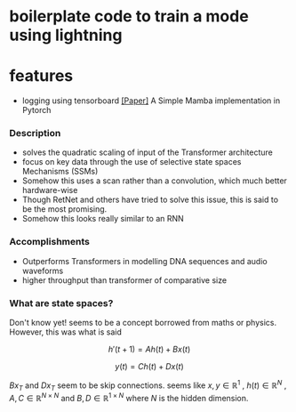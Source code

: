 # boilerplate code to train a mode using lightning

# features

- logging using tensorboard
  [[Paper]](https://arxiv.org/ftp/arxiv/papers/2312/2312.00752.pdf) A Simple Mamba implementation in Pytorch

### Description

- solves the quadratic scaling of input of the Transformer architecture
- focus on key data through the use of selective state spaces Mechanisms (SSMs)
- Somehow this uses a scan rather than a convolution, which much better hardware-wise
- Though RetNet and others have tried to solve this issue, this is said to be the most promising.
- Somehow this looks really similar to an RNN

### Accomplishments

- Outperforms Transformers in modelling DNA sequences and audio waveforms
- higher throughput than transformer of comparative size

### What are state spaces?

Don't know yet! seems to be a concept borrowed from maths or physics. However, this was what is said

$$
h'(t+1) = Ah(t) + Bx(t)
$$

$$
y(t) = Ch(t) + Dx(t)
$$

$Bx_T$ and $Dx_T$ seem to be skip connections. seems like
$x,y \in \mathbb{R}^{1}$ ,
$h(t) \in \mathbb{R}^{N}$ ,
$A,C \in \mathbb{R}^{N \times N}$ and
$B,D \in \mathbb{R}^{1 \times N}$ where $N$ is the hidden dimension.
